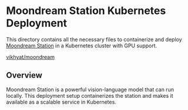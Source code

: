 # Moondream Station Kubernetes Deployment

This directory contains all the necessary files to containerize and deploy [Moondream Station](https://moondream.ai/station) in a Kubernetes cluster with GPU support.

[vikhyat/moondream](https://github.com/vikhyat/moondream)

## Overview

Moondream Station is a powerful vision-language model that can run locally. This deployment setup containerizes the station and makes it available as a scalable service in Kubernetes.

